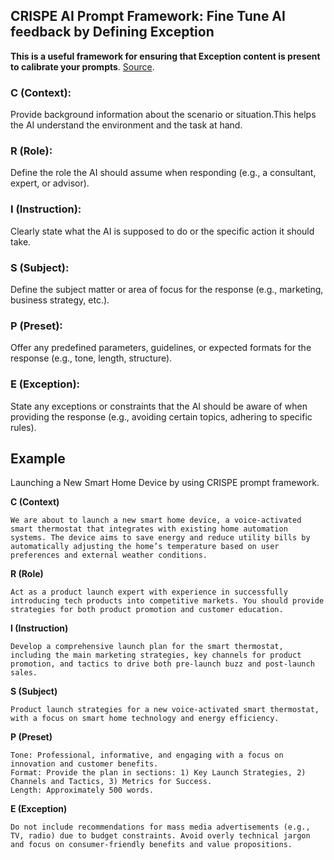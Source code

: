 ## CRISPE AI Prompt Framework: Fine Tune AI feedback by Defining Exception

**This is a useful framework for ensuring that Exception content is present to calibrate your prompts**. [Source](https://myframework.net/crispe-ai-prompt-framework/). <br />


### C (Context):
Provide background information about the scenario or situation.This helps the AI understand the environment and the task at hand. 

### R (Role):
Define the role the AI should assume when responding (e.g., a consultant, expert, or advisor).

### I (Instruction): 
Clearly state what the AI is supposed to do or the specific action it should take.

### S (Subject):
Define the subject matter or area of focus for the response (e.g., marketing, business strategy, etc.).

### P (Preset):
Offer any predefined parameters, guidelines, or expected formats for the response (e.g., tone, length, structure).

### E (Exception):
State any exceptions or constraints that the AI should be aware of when providing the response (e.g., avoiding certain topics, adhering to specific rules).

## Example

Launching a New Smart Home Device by using CRISPE prompt framework. <br />

**C (Context)** <br />

```
We are about to launch a new smart home device, a voice-activated smart thermostat that integrates with existing home automation systems. The device aims to save energy and reduce utility bills by automatically adjusting the home’s temperature based on user preferences and external weather conditions.
```

**R (Role)** <br />

```
Act as a product launch expert with experience in successfully introducing tech products into competitive markets. You should provide strategies for both product promotion and customer education.
```

**I (Instruction)** <br />

```
Develop a comprehensive launch plan for the smart thermostat, including the main marketing strategies, key channels for product promotion, and tactics to drive both pre-launch buzz and post-launch sales.
```

**S (Subject)** <br />

```
Product launch strategies for a new voice-activated smart thermostat, with a focus on smart home technology and energy efficiency.
```

**P (Preset)** <br />

```
Tone: Professional, informative, and engaging with a focus on innovation and customer benefits.
Format: Provide the plan in sections: 1) Key Launch Strategies, 2) Channels and Tactics, 3) Metrics for Success.
Length: Approximately 500 words.
```

**E (Exception)** <br />

```
Do not include recommendations for mass media advertisements (e.g., TV, radio) due to budget constraints. Avoid overly technical jargon and focus on consumer-friendly benefits and value propositions.
```